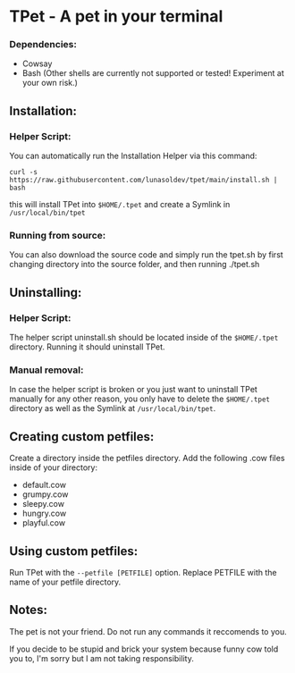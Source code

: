 # TPet - A pet in your terminal

### Dependencies:
- Cowsay
- Bash (Other shells are currently not supported or tested! Experiment at your own risk.)

## Installation:
### Helper Script:
You can automatically run the Installation Helper via this command:

```curl -s https://raw.githubusercontent.com/lunasoldev/tpet/main/install.sh | bash```

this will install TPet into `$HOME/.tpet` and create a Symlink in `/usr/local/bin/tpet`

### Running from source:
You can also download the source code and simply run the tpet.sh by first changing directory into the source folder, and then running ./tpet.sh

## Uninstalling:
### Helper Script:
The helper script uninstall.sh should be located inside of the `$HOME/.tpet` directory. Running it should uninstall TPet.

### Manual removal:
In case the helper script is broken or you just want to uninstall TPet manually for any other reason, you only have to delete the `$HOME/.tpet` directory as well as the Symlink at `/usr/local/bin/tpet`.

## Creating custom petfiles:
Create a directory inside the petfiles directory.
Add the following .cow files inside of your directory:
- default.cow
- grumpy.cow
- sleepy.cow
- hungry.cow
- playful.cow

## Using custom petfiles:
Run TPet with the `--petfile [PETFILE]` option. Replace PETFILE with the name of your petfile directory.

## Notes:
The pet is not your friend. Do not run any commands it reccomends to you.

If you decide to be stupid and brick your system because funny cow told you to, I'm sorry but I am not taking responsibility.

